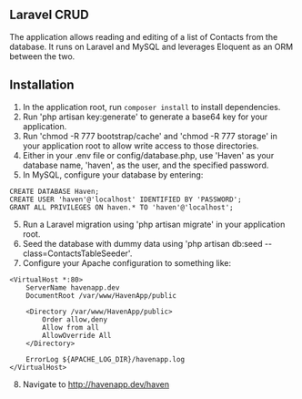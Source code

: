 ## Laravel CRUD 

The application allows reading and editing of a list of Contacts from the database. It runs on Laravel and MySQL and
leverages Eloquent as an ORM between the two.

## Installation
1. In the application root, run ```composer install``` to install dependencies.
2. Run 'php artisan key:generate' to generate a base64 key for your application.
3. Run 'chmod -R 777 bootstrap/cache' and 'chmod -R 777 storage' in your application root to allow write access to those directories.
3. Either in your .env file or config/database.php, use 'Haven' as your database name, 'haven', as the user, and the specified password.
4. In MySQL, configure your database by entering:
```
CREATE DATABASE Haven;
CREATE USER 'haven'@'localhost' IDENTIFIED BY 'PASSWORD';
GRANT ALL PRIVILEGES ON haven.* TO 'haven'@'localhost';
```
5. Run a Laravel migration using 'php artisan migrate' in your application root.
6. Seed the database with dummy data using 'php artisan db:seed --class=ContactsTableSeeder'.
7. Configure your Apache configuration to something like:
```
<VirtualHost *:80>
	ServerName havenapp.dev
	DocumentRoot /var/www/HavenApp/public
	
	<Directory /var/www/HavenApp/public>
		Order allow,deny
		Allow from all
		AllowOverride All
	</Directory>

	ErrorLog ${APACHE_LOG_DIR}/havenapp.log
</VirtualHost>
```
8. Navigate to http://havenapp.dev/haven


